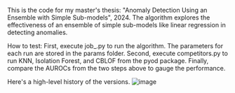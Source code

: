 This is the code for my master's thesis: "Anomaly Detection Using an Ensemble with Simple Sub-models", 2024.
The algorithm explores the effectiveness of an ensemble of simple sub-models like linear regression in detecting anomalies.

How to test:
First, execute job_<dataset>.py to run the algorithm. The parameters for each run are stored in the params folder. 
Second, execute competitors.py to run KNN, Isolation Forest, and CBLOF from the pyod package.
Finally, compare the AUROCs from the two steps above to gauge the performance.

Here's a high-level history of the versions.
![image](https://github.com/user-attachments/assets/efe62fdd-b569-4f3c-bd33-9620e6f1c0b7)
